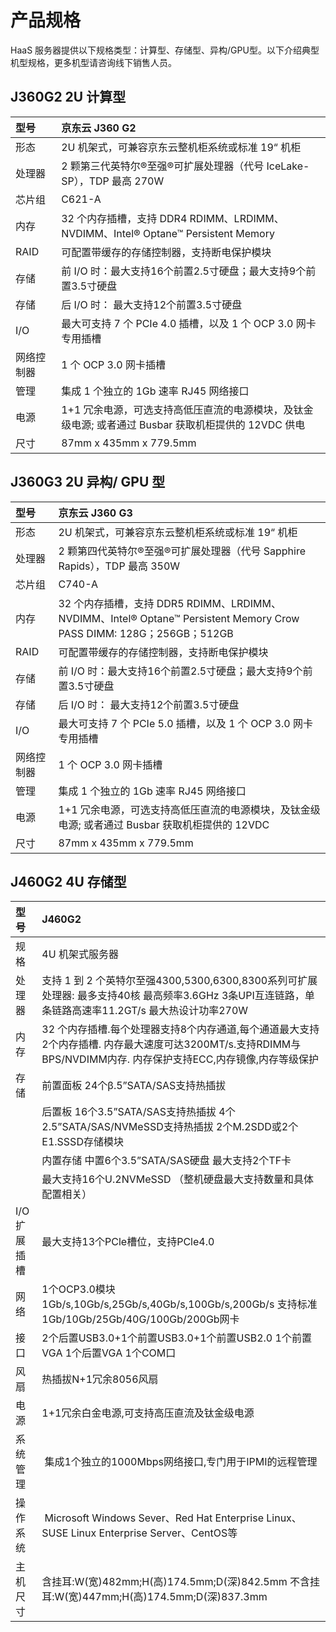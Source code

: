 # **产品规格**
HaaS 服务器提供以下规格类型：计算型、存储型、异构/GPU型。以下介绍典型机型规格，更多机型请咨询线下销售人员。

## **J360G2 2U 计算型**
| 型号      | 京东云 J360 G2 |    
| :---------| :--------------|
| 形态      | 2U 机架式，可兼容京东云整机柜系统或标准 19“ 机柜|
| 处理器    | 2 颗第三代英特尔®至强®可扩展处理器（代号 IceLake-SP），TDP 最高 270W | 
| 芯片组    | C621-A | 
| 内存      |32 个内存插槽，支持 DDR4 RDIMM、LRDIMM、NVDIMM、Intel® Optane™ Persistent Memory | 
| RAID     |  可配置带缓存的存储控制器，支持断电保护模块 |
| 存储     | 前 I/O 时：最大支持16个前置2.5寸硬盘；最大支持9个前置3.5寸硬盘|
| 存储     | 后 I/O 时： 最大支持12个前置3.5寸硬盘                          |
|I/O       | 最大可支持 7 个 PCIe 4.0 插槽，以及 1 个 OCP 3.0 网卡专用插槽|
|网络控制器 | 1 个 OCP 3.0 网卡插槽|  
|管理      | 集成 1 个独立的 1Gb 速率 RJ45 网络接口|
|电源      | 1+1 冗余电源，可选支持高低压直流的电源模块，及钛金级电源; 或者通过 Busbar 获取机柜提供的 12VDC 供电|
|尺寸      | 87mm x 435mm x 779.5mm|

## **J360G3 2U 异构/ GPU 型**
| 型号      | 京东云 J360 G3 |    
| :---------| :--------------|
| 形态      | 2U 机架式，可兼容京东云整机柜系统或标准 19“ 机柜|
| 处理器    | 2 颗第四代英特尔®至强®可扩展处理器（代号 Sapphire Rapids），TDP 最高 350W | 
| 芯片组    | C740-A | 
| 内存      |32 个内存插槽，支持 DDR5 RDIMM、LRDIMM、NVDIMM、Intel® Optane™ Persistent Memory Crow PASS DIMM: 128G；256GB；512GB| 
| RAID     |  可配置带缓存的存储控制器，支持断电保护模块 |
| 存储     | 前 I/O 时：最大支持16个前置2.5寸硬盘；最大支持9个前置3.5寸硬盘|
| 存储     | 后 I/O 时： 最大支持12个前置3.5寸硬盘                          |
|I/O       | 最大可支持 7 个 PCIe 5.0 插槽，以及 1 个 OCP 3.0 网卡专用插槽|
|网络控制器 | 1 个 OCP 3.0 网卡插槽|  
|管理      | 集成 1 个独立的 1Gb 速率 RJ45 网络接口|
|电源      | 1+1 冗余电源，可选支持高低压直流的电源模块，及钛金级电源; 或者通过 Busbar 获取机柜提供的 12VDC |
|尺寸      | 87mm x 435mm x 779.5mm|

## **J460G2 4U 存储型**


|型号 |J460G2 |
| :---------| :--------------|
|规格 |4U 机架式服务器|
|处理器 |支持 1 到 2 个英特尔至强4300,5300,6300,8300系列可扩展处理器: 最多支持40核 最高频率3.6GHz 3条UPI互连链路，单条链路高速率11.2GT/s 最大热设计功率270W|
|内存 |32 个内存插槽.每个处理器支持8个内存通道,每个通道最大支持2个内存插槽. 内存最大速度可达3200MT/s.支持RDIMM与BPS/NVDIMM内存. 内存保护支持ECC,内存镜像,内存等级保护|
|存储 |前置面板 24个β.5”SATA/SAS支持热插拔|
     |后置板 16个3.5”SATA/SAS支持热插拔 4个2.5”SATA/SAS/NVMeSSD支持热插拔 2个M.2SDD或2个E1.SSSD存储模块|
      |内置存储 中置6个3.5”SATA/SAS硬盘 最大支持2个TF卡|
      |最大支持16个U.2NVMeSSD （整机硬盘最大支持数量和具体配置相关）|
| I/O 扩展插槽 |最大支持13个PCle槽位，支持PCle4.0|
|网络 |1个OCP3.0模块1Gb/s,10Gb/s,25Gb/s,40Gb/s,100Gb/s,200Gb/s 支持标准1Gb/10Gb/25Gb/40G/100Gb/200Gb网卡|
|接口 |2个后置USB3.0+1个前置USB3.0+1个前置USB2.0 1个前置VGA 1个后置VGA 1个COM口|
|风扇 |热插拔N+1冗余8056风扇|
|电源 |1+1冗余白金电源,可支持高压直流及钛金级电源|
|系统管理| 集成1个独立的1000Mbps网络接口,专门用于IPMI的远程管理|
|操作系统| Microsoft Windows Sever、Red Hat Enterprise Linux、SUSE Linux Enterprise Server、CentOS等|
|主机尺寸 |含挂耳:W(宽)482mm;H(高)174.5mm;D(深)842.5mm 不含挂耳:W(宽)447mm;H(高)174.5mm;D(深)837.3mm|

